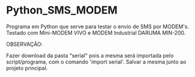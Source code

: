 # Python_SMS_MODEM
 Programa em Python que serve para testar o envio de SMS por MODEM's. Testado com Mini-MODEM VIVO e MODEM Industrial DARUMA MIN-200. 
 
OBSERVAÇÃO:

Fazer download da pasta "serial" pois a mesma será importada pelo script/programa, com o comando 'import serial'. Salvar a mesma junto ao projeto principal.
